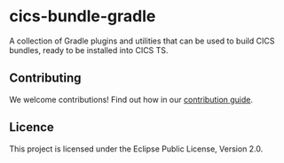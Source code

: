 # cics-bundle-gradle
A collection of Gradle plugins and utilities that can be used to build CICS bundles, ready to be installed into CICS TS.


## Contributing

We welcome contributions! Find out how in our [contribution guide](CONTRIBUTING.md).

## Licence

This project is licensed under the Eclipse Public License, Version 2.0.
